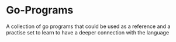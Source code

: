 # Go-Programs
A collection of go programs that could be used as a reference and a practise set to learn to have a deeper connection with the language 

